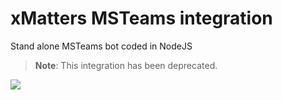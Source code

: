
# xMatters MSTeams integration
Stand alone MSTeams bot coded in NodeJS

> **Note**: This integration has been deprecated. 

<kbd>
<a href="https://support.xmatters.com/hc/en-us/community/topics">
   <img src="https://github.com/xmatters/xMatters-Labs/raw/master/media/disclaimer.png">
</a>
</kbd>

